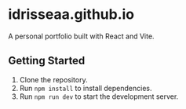 # idrisseaa.github.io

A personal portfolio built with React and Vite.

## Getting Started

1. Clone the repository.
2. Run `npm install` to install dependencies.
3. Run `npm run dev` to start the development server.
